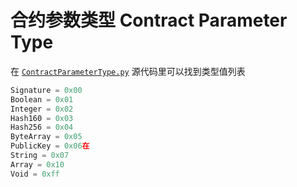# 合约参数类型 Contract Parameter Type
在 [`ContractParameterType.py`](https://github.com/CityOfZion/neo-python/blob/master/neo/SmartContract/ContractParameterType.py) 源代码里可以找到类型值列表

``` py
Signature = 0x00
Boolean = 0x01
Integer = 0x02
Hash160 = 0x03
Hash256 = 0x04
ByteArray = 0x05
PublicKey = 0x06在
String = 0x07
Array = 0x10
Void = 0xff
```
